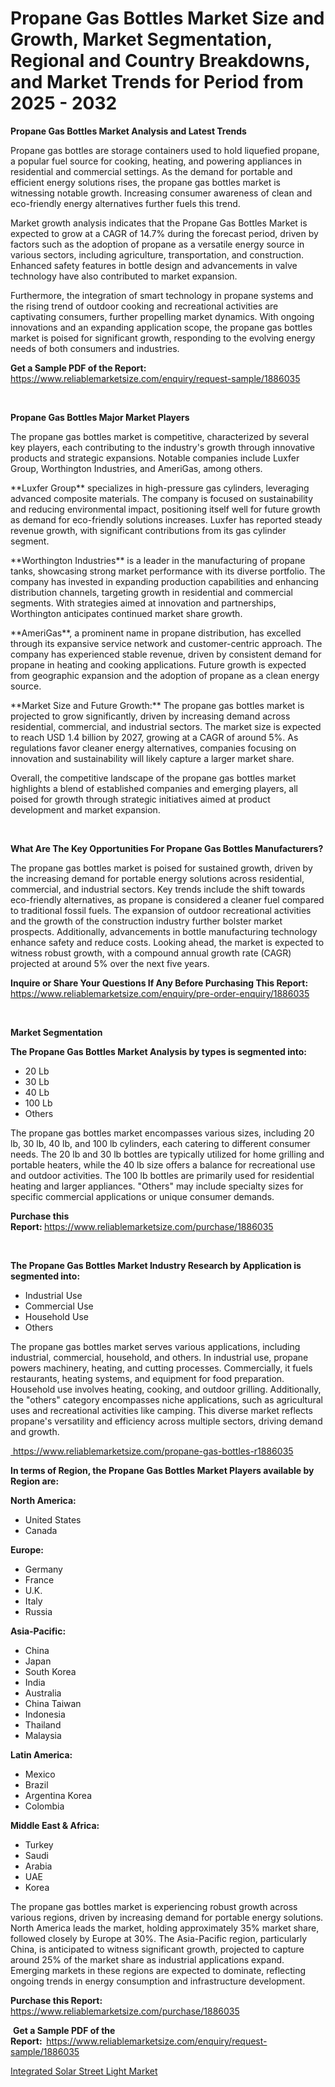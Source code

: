 <p><h1>Propane Gas Bottles Market Size and Growth, Market Segmentation, Regional and Country Breakdowns, and Market Trends for Period from 2025 -  2032</h1></p><p><strong>Propane Gas Bottles Market Analysis and Latest Trends</strong></p>
<p><p>Propane gas bottles are storage containers used to hold liquefied propane, a popular fuel source for cooking, heating, and powering appliances in residential and commercial settings. As the demand for portable and efficient energy solutions rises, the propane gas bottles market is witnessing notable growth. Increasing consumer awareness of clean and eco-friendly energy alternatives further fuels this trend.</p><p>Market growth analysis indicates that the Propane Gas Bottles Market is expected to grow at a CAGR of 14.7% during the forecast period, driven by factors such as the adoption of propane as a versatile energy source in various sectors, including agriculture, transportation, and construction. Enhanced safety features in bottle design and advancements in valve technology have also contributed to market expansion.</p><p>Furthermore, the integration of smart technology in propane systems and the rising trend of outdoor cooking and recreational activities are captivating consumers, further propelling market dynamics. With ongoing innovations and an expanding application scope, the propane gas bottles market is poised for significant growth, responding to the evolving energy needs of both consumers and industries.</p></p>
<p><strong>Get a Sample PDF of the Report:&nbsp;</strong> <a href="https://www.reliablemarketsize.com/enquiry/request-sample/1886035?utm_campaign=2461&utm_medium=2&utm_source=Github&utm_content=ia&utm_term=11042025&utm_id=propane-gas-bottles">https://www.reliablemarketsize.com/enquiry/request-sample/1886035</a></p>
<p>&nbsp;</p>
<p><strong>Propane Gas Bottles Major Market Players</strong></p>
<p><p>The propane gas bottles market is competitive, characterized by several key players, each contributing to the industry's growth through innovative products and strategic expansions. Notable companies include Luxfer Group, Worthington Industries, and AmeriGas, among others.</p><p>**Luxfer Group** specializes in high-pressure gas cylinders, leveraging advanced composite materials. The company is focused on sustainability and reducing environmental impact, positioning itself well for future growth as demand for eco-friendly solutions increases. Luxfer has reported steady revenue growth, with significant contributions from its gas cylinder segment.</p><p>**Worthington Industries** is a leader in the manufacturing of propane tanks, showcasing strong market performance with its diverse portfolio. The company has invested in expanding production capabilities and enhancing distribution channels, targeting growth in residential and commercial segments. With strategies aimed at innovation and partnerships, Worthington anticipates continued market share growth.</p><p>**AmeriGas**, a prominent name in propane distribution, has excelled through its expansive service network and customer-centric approach. The company has experienced stable revenue, driven by consistent demand for propane in heating and cooking applications. Future growth is expected from geographic expansion and the adoption of propane as a clean energy source.</p><p>**Market Size and Future Growth:** The propane gas bottles market is projected to grow significantly, driven by increasing demand across residential, commercial, and industrial sectors. The market size is expected to reach USD 1.4 billion by 2027, growing at a CAGR of around 5%. As regulations favor cleaner energy alternatives, companies focusing on innovation and sustainability will likely capture a larger market share.</p><p>Overall, the competitive landscape of the propane gas bottles market highlights a blend of established companies and emerging players, all poised for growth through strategic initiatives aimed at product development and market expansion.</p></p>
<p>&nbsp;</p>
<p><strong>What Are The Key Opportunities For Propane Gas Bottles Manufacturers?</strong></p>
<p><p>The propane gas bottles market is poised for sustained growth, driven by the increasing demand for portable energy solutions across residential, commercial, and industrial sectors. Key trends include the shift towards eco-friendly alternatives, as propane is considered a cleaner fuel compared to traditional fossil fuels. The expansion of outdoor recreational activities and the growth of the construction industry further bolster market prospects. Additionally, advancements in bottle manufacturing technology enhance safety and reduce costs. Looking ahead, the market is expected to witness robust growth, with a compound annual growth rate (CAGR) projected at around 5% over the next five years.</p></p>
<p><strong>Inquire or Share Your Questions If Any Before Purchasing This Report:</strong> <a href="https://www.reliablemarketsize.com/enquiry/pre-order-enquiry/1886035?utm_campaign=2461&utm_medium=2&utm_source=Github&utm_content=ia&utm_term=11042025&utm_id=propane-gas-bottles">https://www.reliablemarketsize.com/enquiry/pre-order-enquiry/1886035</a></p>
<p>&nbsp;</p>
<p><strong>Market Segmentation</strong></p>
<p><strong>The Propane Gas Bottles Market Analysis by types is segmented into:</strong></p>
<p><ul><li>20 Lb</li><li>30 Lb</li><li>40 Lb</li><li>100 Lb</li><li>Others</li></ul></p>
<p><p>The propane gas bottles market encompasses various sizes, including 20 lb, 30 lb, 40 lb, and 100 lb cylinders, each catering to different consumer needs. The 20 lb and 30 lb bottles are typically utilized for home grilling and portable heaters, while the 40 lb size offers a balance for recreational use and outdoor activities. The 100 lb bottles are primarily used for residential heating and larger appliances. "Others" may include specialty sizes for specific commercial applications or unique consumer demands.</p></p>
<p><strong>Purchase this Report:&nbsp;</strong><a href="https://www.reliablemarketsize.com/purchase/1886035?utm_campaign=2461&utm_medium=2&utm_source=Github&utm_content=ia&utm_term=11042025&utm_id=propane-gas-bottles">https://www.reliablemarketsize.com/purchase/1886035</a></p>
<p>&nbsp;</p>
<p><strong>The Propane Gas Bottles Market Industry Research by Application is segmented into:</strong></p>
<p><ul><li>Industrial Use</li><li>Commercial Use</li><li>Household Use</li><li>Others</li></ul></p>
<p><p>The propane gas bottles market serves various applications, including industrial, commercial, household, and others. In industrial use, propane powers machinery, heating, and cutting processes. Commercially, it fuels restaurants, heating systems, and equipment for food preparation. Household use involves heating, cooking, and outdoor grilling. Additionally, the "others" category encompasses niche applications, such as agricultural uses and recreational activities like camping. This diverse market reflects propane's versatility and efficiency across multiple sectors, driving demand and growth.</p></p>
<p><a href="https://www.reliablemarketsize.com/propane-gas-bottles-r1886035?utm_campaign=2461&utm_medium=2&utm_source=Github&utm_content=ia&utm_term=11042025&utm_id=propane-gas-bottles">&nbsp;https://www.reliablemarketsize.com/propane-gas-bottles-r1886035</a></p>
<p><strong>In terms of Region, the Propane Gas Bottles Market Players available by Region are:</strong></p>
<p>
    <p> <strong> North America: </strong>
        <ul>
            <li>United States</li>
            <li>Canada</li>
        </ul>
        </p> 
    <p> <strong> Europe: </strong>
        <ul>
            <li>Germany</li>
            <li>France</li>
            <li>U.K.</li>
            <li>Italy</li>
            <li>Russia</li>
        </ul>
        </p> 
    <p> <strong> Asia-Pacific: </strong>
        <ul>
            <li>China</li>
            <li>Japan</li>
            <li>South Korea</li>
            <li>India</li>
            <li>Australia</li>
            <li>China Taiwan</li>
            <li>Indonesia</li>
            <li>Thailand</li>
            <li>Malaysia</li>
        </ul>
        </p> 
    <p> <strong> Latin America: </strong>
        <ul>
            <li>Mexico</li>
            <li>Brazil</li>
            <li>Argentina Korea</li>
            <li>Colombia</li>
        </ul>
        </p> 
    <p> <strong> Middle East & Africa: </strong>
        <ul>
            <li>Turkey</li>
            <li>Saudi</li>
            <li>Arabia</li>
            <li>UAE</li>
            <li>Korea</li>
        </ul>
    </p>
    </p>
<p><p>The propane gas bottles market is experiencing robust growth across various regions, driven by increasing demand for portable energy solutions. North America leads the market, holding approximately 35% market share, followed closely by Europe at 30%. The Asia-Pacific region, particularly China, is anticipated to witness significant growth, projected to capture around 25% of the market share as industrial applications expand. Emerging markets in these regions are expected to dominate, reflecting ongoing trends in energy consumption and infrastructure development.</p></p>
<p><strong>Purchase this Report: </strong><a href="https://www.reliablemarketsize.com/purchase/1886035?utm_campaign=2461&utm_medium=2&utm_source=Github&utm_content=ia&utm_term=11042025&utm_id=propane-gas-bottles">https://www.reliablemarketsize.com/purchase/1886035</a></p>
<p>&nbsp;<strong>Get a Sample PDF of the Report:&nbsp;&nbsp;</strong><a href="https://www.reliablemarketsize.com/enquiry/request-sample/1886035?utm_campaign=2461&utm_medium=2&utm_source=Github&utm_content=ia&utm_term=11042025&utm_id=propane-gas-bottles">https://www.reliablemarketsize.com/enquiry/request-sample/1886035</a></p>
<p><strong></strong></p>
<p><p><a href="https://github.com/cherrivacius/Market-Research-Report-List-1/blob/main/integrated-solar-street-light-market.md?utm_campaign=2461&utm_medium=2&utm_source=Github&utm_content=ia&utm_term=11042025&utm_id=propane-gas-bottles">Integrated Solar Street Light Market</a></p></p>